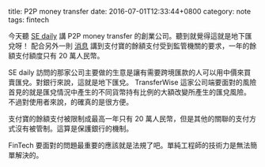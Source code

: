 title: P2P money transfer
date: 2016-07-01T12:33:44+0800 
category: note
tags: fintech 


今天聽 [SE daily](http://softwareengineeringdaily.com/2016/06/30/p2p-money-transfer-with-transferwises-harsh-sinha/) 講 P2P money transfer 的創業公司。聽到就覺得這就是地下匯兌呀！
配合另外一則 [消息](http://mp.weixin.qq.com/s?__biz=MzA3NjU0NDEwOQ%3D%3D&from=timeline&idx=3&isappinstalled=0&mid=2757831866&scene=2&sn=c69bbae16ab1df49c76181fbb9c61a91&srcid=0630X3eB6a5EfKmQXWjOcZqV)
講到支付寶的餘額支付受到監管機關的要求，一年的餘額支付額度只有 20 萬人民幣。

SE daily 訪問的那家公司主要做的生意是讓有需要跨境匯款的人可以用中價來買賣匯兌。對銀行來說，這就是地下匯兌。
TransferWise 這家公司端要面對的風險首見的就是匯兌情況中產生的不同貨幣持有比例的大額改變所產生的匯兌風險。
不過對使用者來說，的確真的是很方便。

支付寶的餘額支付被限制成最高一年只有 20 萬人民幣，但是其他的關聯的支付方式沒有被管制。這算是保護銀行的機制。

FinTech 要面對的問題最重要的應該就是法規了吧。單純工程師的技術力是無法簡單解決的。

